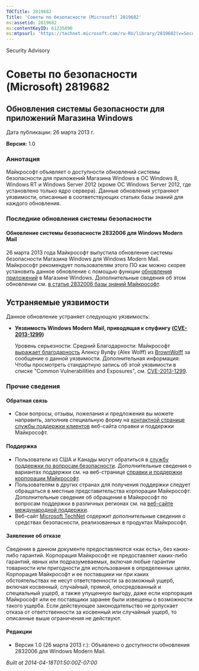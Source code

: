 ```yaml
---
TOCTitle: 2819682
Title: 'Советы по безопасности (Microsoft) 2819682'
ms:assetid: 2819682
ms:contentKeyID: 61235890
ms:mtpsurl: 'https://technet.microsoft.com/ru-RU/library/2819682(v=Security.10)'
---
```


Security Advisory

Советы по безопасности (Microsoft) 2819682
==========================================

Обновления системы безопасности для приложений Магазина Windows
---------------------------------------------------------------

Дата публикации: 26 марта 2013 г.

**Версия:** 1.0

### Аннотация

Майкрософт объявляет о доступности обновлений системы безопасности для приложений Магазина Windows в ОС Windows 8, Windows RT и Windows Server 2012 (кроме ОС Windows Server 2012, где установлено только ядро сервера). Данные обновления устраняют уязвимости, описанные в соответствующих статьях базы знаний для каждого обновления.

### Последние обновления системы безопасности

#### Обновление системы безопасности 2832006 для Windows Modern Mail

26 марта 2013 года Майкрософт выпустила обновление системы безопасности Магазина Windows для Windows Modern Mail. Майкрософт рекомендует пользователям этого ПО как можно скорее установить данное обновление с помощью функции [обновления приложений](https://technet.microsoft.com/ru-RU/library/updates(v=Security.10)) в Магазине Windows. Дополнительные сведения об этом обновлении см. [в статье 2832006 базы знаний Майкрософт](http://support.microsoft.com/kb/2832006).

Устраняемые уязвимости
----------------------

<span></span>
Данное обновление устраняет следующую уязвимость:

-   **Уязвимость Windows Modern Mail, приводящая к спуфингу** **(**[**CVE-2013-1299**](http://www.cve.mitre.org/cgi-bin/cvename.cgi?name=cve-2013-1299)**)**

    Уровень серьезности: Средний
    Благодарности: Майкрософт [выражает благодарность](http://go.microsoft.com/fwlink/?linkid=21127) Алексу Вулфу (Alex Wolff) из [BrownWolff](http://www.brownwolff.co.uk) за сообщение о данной уязвимости.
    Дополнительная информация: Чтобы просмотреть стандартную запись об этой уязвимости в списке "Common Vulnerabilities and Exposures", см. [CVE-2013-1299](http://www.cve.mitre.org/cgi-bin/cvename.cgi?name=cve-2013-1299).

### Прочие сведения

#### Обратная связь

-   Свои вопросы, отзывы, пожелания и предложения вы можете направить, заполнив специальную форму на [контактной странице службы поддержки клиентов](https://support.microsoft.com/common/survey.aspx?scid=sw;en;1257&showpage=1&ws=technet&sd=tech) веб-сайта справки и поддержки Майкрософт.

#### Поддержка

-   Пользователи из США и Канады могут обратиться в [службу поддержки по вопросам безопасности](http://go.microsoft.com/fwlink/?linkid=21131). Дополнительные сведения о вариантах поддержки см. на веб-странице [справки и поддержки корпорации Майкрософт](http://support.microsoft.com/).
-   Пользователям в других странах для получения поддержки следует обращаться в местные представительства корпорации Майкрософт. Дополнительные сведения об обращении в Майкрософт по вопросам поддержки в различных регионах см. на [веб-сайте международной поддержки](http://go.microsoft.com/fwlink/?linkid=21155).
-   Веб-сайт [Microsoft TechNet](http://go.microsoft.com/fwlink/?linkid=21132) содержит дополнительные сведения о средствах безопасности, реализованных в продуктах Майкрософт.

#### Заявление об отказе

Сведения в данном документе предоставляются «как есть», без каких-либо гарантий. Корпорация Майкрософт не предоставляет каких-либо гарантий, явных или подразумеваемых, включая любые гарантии товарности или пригодности для использования в определенных целях. Корпорация Майкрософт и ее поставщики ни при каких обстоятельствах не несут ответственности за возможный ущерб, включая косвенный, случайный, прямой, опосредованный и специальный ущерб, а также упущенную выгоду, даже если корпорация Майкрософт или ее поставщики заранее были извещены о возможности такого ущерба. Если действующее законодательство не допускает отказа от ответственности за косвенный или случайный ущерб, то описанные выше ограничения не действуют.

#### Редакции

-   Версия 1.0 (26 марта 2013 г.): Объявлено о доступности обновления 2832006 для Windows Modern Mail.

*Built at 2014-04-18T01:50:00Z-07:00*
